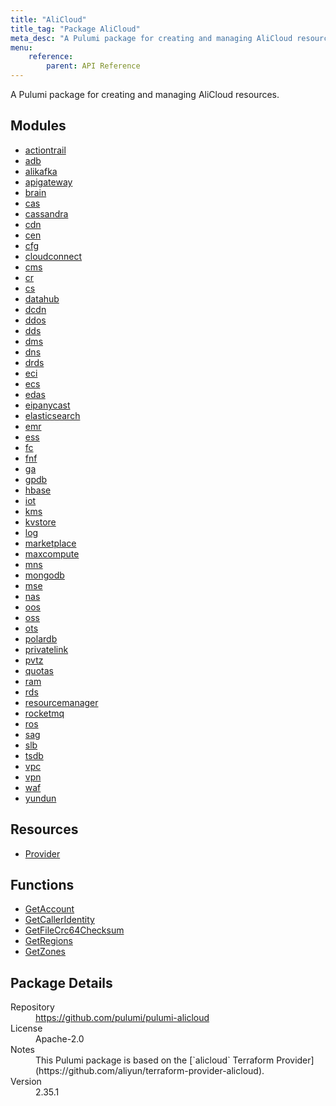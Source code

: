 ```yaml
---
title: "AliCloud"
title_tag: "Package AliCloud"
meta_desc: "A Pulumi package for creating and managing AliCloud resources."
menu:
    reference:
        parent: API Reference
---
```


<!-- WARNING: this file was generated by Pulumi Docs Generator. -->
<!-- Do not edit by hand unless you're certain you know what you are doing! -->

A Pulumi package for creating and managing AliCloud resources.

<h2 id="modules">Modules</h2>
<ul class="api">
    <li><a href="actiontrail/" title="actiontrail"><span class="symbol module"></span>actiontrail</a></li>
    <li><a href="adb/" title="adb"><span class="symbol module"></span>adb</a></li>
    <li><a href="alikafka/" title="alikafka"><span class="symbol module"></span>alikafka</a></li>
    <li><a href="apigateway/" title="apigateway"><span class="symbol module"></span>apigateway</a></li>
    <li><a href="brain/" title="brain"><span class="symbol module"></span>brain</a></li>
    <li><a href="cas/" title="cas"><span class="symbol module"></span>cas</a></li>
    <li><a href="cassandra/" title="cassandra"><span class="symbol module"></span>cassandra</a></li>
    <li><a href="cdn/" title="cdn"><span class="symbol module"></span>cdn</a></li>
    <li><a href="cen/" title="cen"><span class="symbol module"></span>cen</a></li>
    <li><a href="cfg/" title="cfg"><span class="symbol module"></span>cfg</a></li>
    <li><a href="cloudconnect/" title="cloudconnect"><span class="symbol module"></span>cloudconnect</a></li>
    <li><a href="cms/" title="cms"><span class="symbol module"></span>cms</a></li>
    <li><a href="cr/" title="cr"><span class="symbol module"></span>cr</a></li>
    <li><a href="cs/" title="cs"><span class="symbol module"></span>cs</a></li>
    <li><a href="datahub/" title="datahub"><span class="symbol module"></span>datahub</a></li>
    <li><a href="dcdn/" title="dcdn"><span class="symbol module"></span>dcdn</a></li>
    <li><a href="ddos/" title="ddos"><span class="symbol module"></span>ddos</a></li>
    <li><a href="dds/" title="dds"><span class="symbol module"></span>dds</a></li>
    <li><a href="dms/" title="dms"><span class="symbol module"></span>dms</a></li>
    <li><a href="dns/" title="dns"><span class="symbol module"></span>dns</a></li>
    <li><a href="drds/" title="drds"><span class="symbol module"></span>drds</a></li>
    <li><a href="eci/" title="eci"><span class="symbol module"></span>eci</a></li>
    <li><a href="ecs/" title="ecs"><span class="symbol module"></span>ecs</a></li>
    <li><a href="edas/" title="edas"><span class="symbol module"></span>edas</a></li>
    <li><a href="eipanycast/" title="eipanycast"><span class="symbol module"></span>eipanycast</a></li>
    <li><a href="elasticsearch/" title="elasticsearch"><span class="symbol module"></span>elasticsearch</a></li>
    <li><a href="emr/" title="emr"><span class="symbol module"></span>emr</a></li>
    <li><a href="ess/" title="ess"><span class="symbol module"></span>ess</a></li>
    <li><a href="fc/" title="fc"><span class="symbol module"></span>fc</a></li>
    <li><a href="fnf/" title="fnf"><span class="symbol module"></span>fnf</a></li>
    <li><a href="ga/" title="ga"><span class="symbol module"></span>ga</a></li>
    <li><a href="gpdb/" title="gpdb"><span class="symbol module"></span>gpdb</a></li>
    <li><a href="hbase/" title="hbase"><span class="symbol module"></span>hbase</a></li>
    <li><a href="iot/" title="iot"><span class="symbol module"></span>iot</a></li>
    <li><a href="kms/" title="kms"><span class="symbol module"></span>kms</a></li>
    <li><a href="kvstore/" title="kvstore"><span class="symbol module"></span>kvstore</a></li>
    <li><a href="log/" title="log"><span class="symbol module"></span>log</a></li>
    <li><a href="marketplace/" title="marketplace"><span class="symbol module"></span>marketplace</a></li>
    <li><a href="maxcompute/" title="maxcompute"><span class="symbol module"></span>maxcompute</a></li>
    <li><a href="mns/" title="mns"><span class="symbol module"></span>mns</a></li>
    <li><a href="mongodb/" title="mongodb"><span class="symbol module"></span>mongodb</a></li>
    <li><a href="mse/" title="mse"><span class="symbol module"></span>mse</a></li>
    <li><a href="nas/" title="nas"><span class="symbol module"></span>nas</a></li>
    <li><a href="oos/" title="oos"><span class="symbol module"></span>oos</a></li>
    <li><a href="oss/" title="oss"><span class="symbol module"></span>oss</a></li>
    <li><a href="ots/" title="ots"><span class="symbol module"></span>ots</a></li>
    <li><a href="polardb/" title="polardb"><span class="symbol module"></span>polardb</a></li>
    <li><a href="privatelink/" title="privatelink"><span class="symbol module"></span>privatelink</a></li>
    <li><a href="pvtz/" title="pvtz"><span class="symbol module"></span>pvtz</a></li>
    <li><a href="quotas/" title="quotas"><span class="symbol module"></span>quotas</a></li>
    <li><a href="ram/" title="ram"><span class="symbol module"></span>ram</a></li>
    <li><a href="rds/" title="rds"><span class="symbol module"></span>rds</a></li>
    <li><a href="resourcemanager/" title="resourcemanager"><span class="symbol module"></span>resourcemanager</a></li>
    <li><a href="rocketmq/" title="rocketmq"><span class="symbol module"></span>rocketmq</a></li>
    <li><a href="ros/" title="ros"><span class="symbol module"></span>ros</a></li>
    <li><a href="sag/" title="sag"><span class="symbol module"></span>sag</a></li>
    <li><a href="slb/" title="slb"><span class="symbol module"></span>slb</a></li>
    <li><a href="tsdb/" title="tsdb"><span class="symbol module"></span>tsdb</a></li>
    <li><a href="vpc/" title="vpc"><span class="symbol module"></span>vpc</a></li>
    <li><a href="vpn/" title="vpn"><span class="symbol module"></span>vpn</a></li>
    <li><a href="waf/" title="waf"><span class="symbol module"></span>waf</a></li>
    <li><a href="yundun/" title="yundun"><span class="symbol module"></span>yundun</a></li>
</ul>

<h2 id="resources">Resources</h2>
<ul class="api">
    <li><a href="provider" title="Provider"><span class="symbol resource"></span>Provider</a></li>
</ul>

<h2 id="functions">Functions</h2>
<ul class="api">
    <li><a href="getaccount" title="GetAccount"><span class="symbol function"></span>GetAccount</a></li>
    <li><a href="getcalleridentity" title="GetCallerIdentity"><span class="symbol function"></span>GetCallerIdentity</a></li>
    <li><a href="getfilecrc64checksum" title="GetFileCrc64Checksum"><span class="symbol function"></span>GetFileCrc64Checksum</a></li>
    <li><a href="getregions" title="GetRegions"><span class="symbol function"></span>GetRegions</a></li>
    <li><a href="getzones" title="GetZones"><span class="symbol function"></span>GetZones</a></li>
</ul>

<h2 id="package-details">Package Details</h2>
<dl class="package-details">
	<dt>Repository</dt>
	<dd><a href="https://github.com/pulumi/pulumi-alicloud">https://github.com/pulumi/pulumi-alicloud</a></dd>
	<dt>License</dt>
	<dd>Apache-2.0</dd>
	<dt>Notes</dt>
	<dd>This Pulumi package is based on the [`alicloud` Terraform Provider](https://github.com/aliyun/terraform-provider-alicloud).</dd>
	<dt>Version</dt>
	<dd>2.35.1</dd>
</dl>

